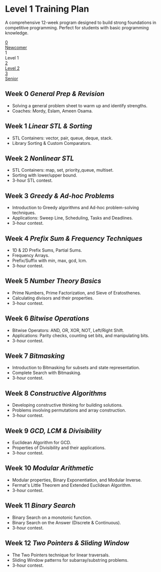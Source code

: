 <!DOCTYPE html>
<html lang="en">
<head>
  <meta charset="UTF-8" />
  <meta name="viewport" content="width=device-width, initial-scale=1.0"/>
  <title>Level 1 CP Training – Menofia ICPC</title>

</head>
<body>

  <div class="hero-section">
    <h1>Level 1 Training Plan</h1>
    <p class="hero-subtitle">
      A comprehensive 12-week program designed to build strong foundations in competitive programming.
      Perfect for students with basic programming knowledge.
    </p>
  </div>

  <div class="training-path">
    <a href="../Newcommer_training" class="path-step">
      <div class="path-step-icon">0</div>
      <div class="path-step-title">Newcomer</div>
    </a>
    <div class="path-connector"></div>
    <div class="path-step active">
      <div class="path-step-icon">1</div>
      <div class="path-step-title">Level 1</div>
    </div>
    <div class="path-connector"></div>
    <a href="../Level2_training" class="path-step">
      <div class="path-step-icon">2</div>
      <div class="path-step-title">Level 2</div>
    </a>
    <div class="path-connector"></div>
    <a href="../Senior_training" class="path-step">
      <div class="path-step-icon">3</div>
      <div class="path-step-title">Senior</div>
    </a>
  </div>

  <div class="level-section">
    <h2>Week 0 <em>General Prep & Revision</em></h2>
    <ul class="topic-list">
      <li>Solving a general problem sheet to warm up and identify strengths.</li>
      <li>Coaches: Mordy, Eslam, Ameen Osama.</li>
    </ul>
  </div>

  <div class="level-section">
    <h2>Week 1 <em>Linear STL & Sorting</em></h2>
    <ul class="topic-list">
      <li>STL Containers: vector, pair, queue, deque, stack.</li>
      <li>Library Sorting & Custom Comparators.</li>
    </ul>
  </div>

  <div class="level-section">
    <h2>Week 2 <em>Nonlinear STL</em></h2>
    <ul class="topic-list">
      <li>STL Containers: map, set, priority_queue, multiset.</li>
      <li>Sorting with lower/upper bound.</li>
      <li>3-hour STL contest.</li>
    </ul>
  </div>

  <div class="level-section">
    <h2>Week 3 <em>Greedy & Ad-hoc Problems</em></h2>
    <ul class="topic-list">
      <li>Introduction to Greedy algorithms and Ad-hoc problem-solving techniques.</li>
      <li>Applications: Sweep Line, Scheduling, Tasks and Deadlines.</li>
      <li>3-hour contest.</li>
    </ul>
  </div>

  <div class="level-section">
    <h2>Week 4 <em>Prefix Sum & Frequency Techniques</em></h2>
    <ul class="topic-list">
      <li>1D & 2D Prefix Sums, Partial Sums.</li>
      <li>Frequency Arrays.</li>
      <li>Prefix/Suffix with min, max, gcd, lcm.</li>
      <li>3-hour contest.</li>
    </ul>
  </div>

  <div class="level-section">
    <h2>Week 5 <em>Number Theory Basics</em></h2>
    <ul class="topic-list">
      <li>Prime Numbers, Prime Factorization, and Sieve of Eratosthenes.</li>
      <li>Calculating divisors and their properties.</li>
      <li>3-hour contest.</li>
    </ul>
  </div>

  <div class="level-section">
    <h2>Week 6 <em>Bitwise Operations</em></h2>
    <ul class="topic-list">
      <li>Bitwise Operators: AND, OR, XOR, NOT, Left/Right Shift.</li>
      <li>Applications: Parity checks, counting set bits, and manipulating bits.</li>
      <li>3-hour contest.</li>
    </ul>
  </div>

  <div class="level-section">
    <h2>Week 7 <em>Bitmasking</em></h2>
    <ul class="topic-list">
      <li>Introduction to Bitmasking for subsets and state representation.</li>
      <li>Complete Search with Bitmasking.</li>
      <li>3-hour contest.</li>
    </ul>
  </div>

  <div class="level-section">
    <h2>Week 8 <em>Constructive Algorithms</em></h2>
    <ul class="topic-list">
      <li>Developing constructive thinking for building solutions.</li>
      <li>Problems involving permutations and array construction.</li>
      <li>3-hour contest.</li>
    </ul>
  </div>

  <div class="level-section">
    <h2>Week 9 <em>GCD, LCM & Divisibility</em></h2>
    <ul class="topic-list">
      <li>Euclidean Algorithm for GCD.</li>
      <li>Properties of Divisibility and their applications.</li>
      <li>3-hour contest.</li>
    </ul>
  </div>

  <div class="level-section">
    <h2>Week 10 <em>Modular Arithmetic</em></h2>
    <ul class="topic-list">
      <li>Modular properties, Binary Exponentiation, and Modular Inverse.</li>
      <li>Fermat's Little Theorem and Extended Euclidean Algorithm.</li>
      <li>3-hour contest.</li>
    </ul>
  </div>

  <div class="level-section">
    <h2>Week 11 <em>Binary Search</em></h2>
    <ul class="topic-list">
      <li>Binary Search on a monotonic function.</li>
      <li>Binary Search on the Answer (Discrete & Continuous).</li>
      <li>3-hour contest.</li>
    </ul>
  </div>

  <div class="level-section">
    <h2>Week 12 <em>Two Pointers & Sliding Window</em></h2>
    <ul class="topic-list">
      <li>The Two Pointers technique for linear traversals.</li>
      <li>Sliding Window patterns for subarray/substring problems.</li>
      <li>3-hour contest.</li>
    </ul>
  </div>

</div>
</body>
</html>

